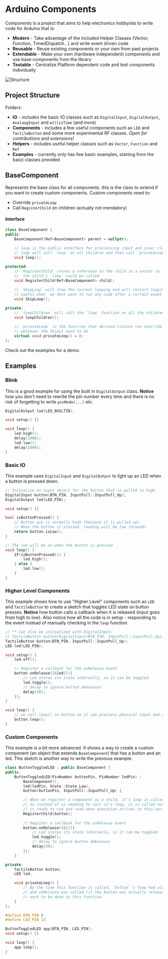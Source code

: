 # Arduino Components

Components is a project that aims to help electronics hobbyists to write code for Arduino that is:
- **Modern** - Take advantage of the included Helper Classes (Vector, Function, TimedDispatch...) and write event driven code
- **Reusable** - Reuse existing components or your own from past projects
- **Extendable** - Make your own (hardware independent) components and use base components from the library
- **Testable** - Centralize Platform dependent code and test components individually


![Structure](https://github.com/gilmaimon/ArduinoComponents/blob/master/Components.png)

## Project Structure
Folders:
- **IO** - includes the basic IO classes such as `DigitalInput`, `DigitalOutput`, `AnalaogInput` and `millisTime` (and more)
- **Components** - includes a few useful components such as `LED` and `TactileButton` and some more experimental RF classes. *Open for contributions and extensions!*
- **Helpers** - includes useful helper classes such as `Vector`, `Function` and `Ref`
- **Examples** - currently only has few basic examples, starting from the basic classes provided

## BaseComponent
Represents the base class for all components. this is the class to extend if you want to create custom components.
Custom components need to:
- Override `privateLoop`
- Call `RegisterChild` on children (actually not mendatory)

#### Interface
``` c++
class BaseComponent {
public:
    BaseComponent(Ref<BaseComponent> parent = nullptr);
    
    // loop is the public interface for proccessing input and inner class state. Notice it is not virtual.
    // loop will call `loop` on all children and than call `privateLoop`
    void loop();

protected:
    // `RegisterChild` stores a reference to the child in a vector so later (on `loop`) 
    //  the child's `loop` could be called
    void RegisterChild(Ref<BaseComponent> child);
    
    // `SkipLoop` will stop the current looping and will restart looping from the root parent. This is
    // useful when  we dont want to run any code after a certain event or input
    void SkipLoop();

private:
    // `loopChildren` will call the `loop` function on all the children that were registered (via `RegisterChild`)
    void loopChildren();
    
    // `privateLoop` is the function that derived classes can override and populate with 
    // whatever the object need to do 
    virtual void privateLoop() = 0;
};
```

Check out the examples for a demo.

## Examples
### Blink
This is a good example for using the built in `DigitalOutput` class. **Notice** how you don't need to rewrite the pin number every time and there is no risk of forgetting to write `pinMode(...)` etc.
```c++
DigitalOutput led(LED_BUILTIN);

void setup() {}

void loop() {
    led.high();
    delay(1000);
    led.low();
    delay(1000);
}
```

### Basic IO
This example uses `DigitalInput` and `DigitalOutput` to light up an LED when a button is pressed down.

```c++
// Initialize an input object for the button that is pulled to high
DigitalInput button(BTN_PIN, InputPull::InputPull_Up);
DigitalOutput led(LED_PIN);

void setup() {}

bool isButtonPressed() {
    // Button pin is normally high (because it is pulled up)
    // When the button is pressed, reading will be low (Ground)
    return button.isLow();
}

// The led will be on when the button is pressed
void loop() {
    if(isButtonPressed()) {
        led.high();
    } else {
        led.low();
    }
}
```

### Higher Level Components
This example shows how to use "Higher Level" components such as `LED` and `TactileButton` to create a sketch that toggles LED state on button presses.
**Notice** how button calls a callback when it is released (input goes from high to low). Also notice how all the code is in setup - responding to the event instead of manually checking in the `loop` function. 
```c++
// ** Can also be initialized with DigitalInput:
// TactileButton button(DigitalInput(BTN_PIN, InputPull::InputPull_Up))
TactileButton button(BTN_PIN, InputPull::InputPull_Up);
LED led(LED_PIN);

void setup() {
    led.off();

    // Register a callback for the onRelease event
    button.onRelease([&led](){
        // Led stores its state internally, so it can be toggled
        led.toggle();
        // delay to ignore button debounces
        delay(50);
    });
}

void loop() {
    // we call loop() on button so it can proccess physical input and call our callbacks
    button.loop();
}
```

### Custom Components
This example is a bit more advanced. It shows a way to create a custom component (an object that extends `BaseComponent`) that has a button and an led. This sketch is another way to write the previous example.
```c++
class ButtonToggledLED : public BaseComponent {
public:
    ButtonToggledLED(PinNumber buttonPin, PinNumber ledPin) : 
        BaseComponent(), 
        led(ledPin, State::State_Low), 
        button(buttonPin, InputPull::InputPull_Up) {

        // When we register a component as a child, it's loop is called every time our loop is called
        // So instead of us needing to call it's loop, it is called automaticaly and the object 
        // is ready to use and read when execution arrives to this->privateLoop
        RegisterChild(button);
        
        // Register a callback for the onRelease event
        button.onRelease([&](){
            // Led stores its state internally, so it can be toggled
            led.toggle();
            // delay to ignore button debounces
            delay(50);
        });
    }

private:
    TactileButton button;
    LED led;

    void privateLoop() {
        // By the time this function is called, `button`'s loop had already been executed
        // and onRelease was called (if the button was actually released), so there is no
        // work to be done in this function.
    }
};

#define BTN_PIN 8
#define LED_PIN 13

ButtonToggledLED app(BTN_PIN, LED_PIN);
void setup() {}

void loop() {
    app.loop();
}
```
